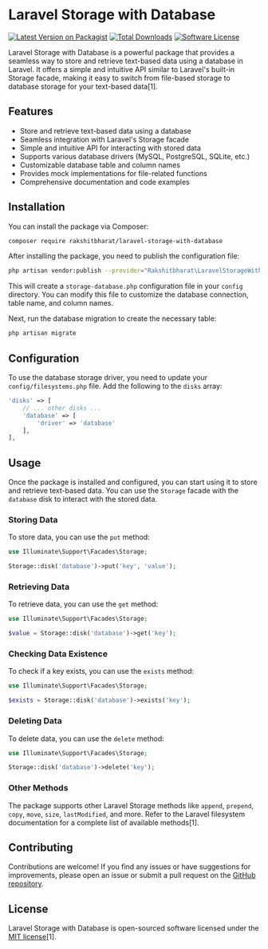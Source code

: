 # Laravel Storage with Database

[![Latest Version on Packagist](https://img.shields.io/packagist/v/rakshitbharat/laravel-storage-with-database.svg?style=flat-square)](https://packagist.org/packages/rakshitbharat/laravel-storage-with-database)
[![Total Downloads](https://img.shields.io/packagist/dt/rakshitbharat/laravel-storage-with-database.svg?style=flat-square)](https://packagist.org/packages/rakshitbharat/laravel-storage-with-database)
[![Software License](https://img.shields.io/badge/license-MIT-brightgreen.svg?style=flat-square)](LICENSE.md)

Laravel Storage with Database is a powerful package that provides a seamless way to store and retrieve text-based data using a database in Laravel. It offers a simple and intuitive API similar to Laravel's built-in Storage facade, making it easy to switch from file-based storage to database storage for your text-based data[1].

## Features

- Store and retrieve text-based data using a database
- Seamless integration with Laravel's Storage facade
- Simple and intuitive API for interacting with stored data
- Supports various database drivers (MySQL, PostgreSQL, SQLite, etc.)
- Customizable database table and column names
- Provides mock implementations for file-related functions
- Comprehensive documentation and code examples

## Installation

You can install the package via Composer:

```bash
composer require rakshitbharat/laravel-storage-with-database
```

After installing the package, you need to publish the configuration file:

```bash
php artisan vendor:publish --provider="Rakshitbharat\LaravelStorageWithDatabase\StorageDatabaseServiceProvider" --tag="config"
```

This will create a `storage-database.php` configuration file in your `config` directory. You can modify this file to customize the database connection, table name, and column names.

Next, run the database migration to create the necessary table:

```bash
php artisan migrate
```

## Configuration

To use the database storage driver, you need to update your `config/filesystems.php` file. Add the following to the `disks` array:

```php
'disks' => [
    // ... other disks ...
    'database' => [
        'driver' => 'database'
    ],
],
```

## Usage

Once the package is installed and configured, you can start using it to store and retrieve text-based data. You can use the `Storage` facade with the `database` disk to interact with the stored data.

### Storing Data

To store data, you can use the `put` method:

```php
use Illuminate\Support\Facades\Storage;

Storage::disk('database')->put('key', 'value');
```

### Retrieving Data

To retrieve data, you can use the `get` method:

```php
use Illuminate\Support\Facades\Storage;

$value = Storage::disk('database')->get('key');
```

### Checking Data Existence

To check if a key exists, you can use the `exists` method:

```php
use Illuminate\Support\Facades\Storage;

$exists = Storage::disk('database')->exists('key');
```

### Deleting Data

To delete data, you can use the `delete` method:

```php
use Illuminate\Support\Facades\Storage;

Storage::disk('database')->delete('key');
```

### Other Methods

The package supports other Laravel Storage methods like `append`, `prepend`, `copy`, `move`, `size`, `lastModified`, and more. Refer to the Laravel filesystem documentation for a complete list of available methods[1].

## Contributing

Contributions are welcome! If you find any issues or have suggestions for improvements, please open an issue or submit a pull request on the [GitHub repository](https://github.com/rakshitbharat/laravel-storage-with-database).

## License

Laravel Storage with Database is open-sourced software licensed under the [MIT license](https://opensource.org/licenses/MIT)[1].
